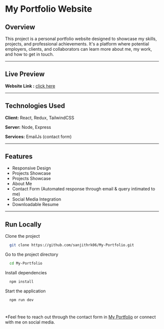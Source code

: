 
# My Portfolio Website

## Overview
This project is a personal portfolio website designed to showcase my skills, projects, and professional achievements. It's a platform where potential employers, clients, and collaborators can learn more about me, my work, and how to get in touch.

---

## Live Preview

**Website Link :** [click here](https://sanjith-portfolio.netlify.app/)  

---
## Technologies Used

**Client:** React, Redux, TailwindCSS

**Server:** Node, Express

**Services:** EmailJs (contact form)

---
## Features

- Responsive Design
- Projects Showcase
- Projects Showcase
- About Me
- Contact Form (Automated response through email & query intimated to me)
- Social Media Integration
- Downloadable Resume

---
## Run Locally

Clone the project

```bash
  git clone https://github.com/sanjithrk06/My-Portfolio.git
```

Go to the project directory

```bash
  cd My-Portfolio
```

Install dependencies

```bash
  npm install
```

Start the application

```bash
  npm run dev
```


#

*Feel free to reach out through the contact form in [My Portfolio](https://sanjith-portfolio.netlify.app/) or connect with me on social media.

